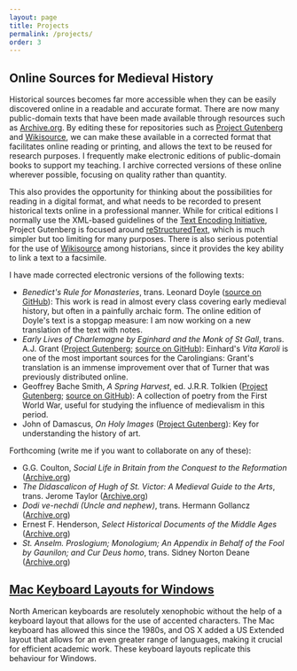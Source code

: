 ```yaml
---
layout: page
title: Projects
permalink: /projects/
order: 3
---
```


## Online Sources for Medieval History

Historical sources becomes far more accessible when they can be easily discovered online in a readable and accurate format. There are now many public-domain texts that have been made available through resources such as [Archive.org](https://archive.org). By editing these for repositories such as [Project Gutenberg](http://gutenberg.org) and [Wikisource](https://wikisource.org), we can make these available in a corrected format that facilitates online reading or printing, and allows the text to be reused for research purposes. I frequently make electronic editions of public-domain books to support my teaching. I archive corrected versions of these online wherever possible, focusing on quality rather than quantity.

This also provides the opportunity for thinking about the possibilities for reading in a digital format, and what needs to be recorded to present historical texts online in a professional manner. While for critical editions I normally use the XML-based guidelines of the [Text Encoding Initiative](http://tei-c.org), Project Gutenberg is focused around [reStructuredText](http://epubmaker.pglaf.org), which is much simpler but too limiting for many purposes. There is also serious potential for the use of [Wikisource](https://wikisource.org) among historians, since it provides the key ability to link a text to a facsimile.

I have made corrected electronic versions of the following texts:

- *Benedict's Rule for Monasteries*, trans. Leonard Doyle ([source on GitHub](https://github.com/adunning/benedict-rule-doyle)): This work is read in almost every class covering early medieval history, but often in a painfully archaic form. The online edition of Doyle's text is a stopgap measure: I am now working on a new translation of the text with notes.
- *Early Lives of Charlemagne by Eginhard and the Monk of St Gall*, trans. A.J. Grant ([Project Gutenberg](http://www.gutenberg.org/ebooks/48870); [source on GitHub](https://github.com/adunning/early-lives-charlemagne)): Einhard's *Vita Karoli* is one of the most important sources for the Carolingians: Grant's translation is an immense improvement over that of Turner that was previously distributed online.
- Geoffrey Bache Smith, *A Spring Harvest*, ed. J.R.R. Tolkien ([Project Gutenberg](http://www.gutenberg.org/ebooks/48371); [source on GitHub](https://github.com/adunning/spring-harvest)): A collection of poetry from the First World War, useful for studying the influence of medievalism in this period.
- John of Damascus, *On Holy Images* ([Project Gutenberg](http://www.gutenberg.org/ebooks/49917)): Key for understanding the history of art.

Forthcoming (write me if you want to collaborate on any of these):

- G.G. Coulton, *Social Life in Britain from the Conquest to the Reformation* ([Archive.org](http://archive.org/details/sociallifeinbrit00couluoft))
- *The Didascalicon of Hugh of St. Victor: A Medieval Guide to the Arts*, trans. Jerome Taylor ([Archive.org](http://archive.org/details/didascaliconmedi00hugh))
- *Dodi ve-nechdi (Uncle and nephew)*, trans. Hermann Gollancz ([Archive.org](https://archive.org/details/cu31924012267781))
- Ernest F. Henderson, *Select Historical Documents of the Middle Ages* ([Archive.org](https://archive.org/details/selectdocuments00hend))
- *St. Anselm. Proslogium; Monologium; An Appendix in Behalf of the Fool by Gaunilon; and Cur Deus homo*, trans. Sidney Norton Deane ([Archive.org](https://archive.org/details/stanselmeproslog00anseuoft))

## [Mac Keyboard Layouts for Windows](http://andrewdunning.ca/Mac-Keyboard-Layouts-for-Windows/)

North American keyboards are resolutely xenophobic without the help of a keyboard layout that allows for the use of accented characters. The Mac keyboard has allowed this since the 1980s, and OS X added a US Extended layout that allows for an even greater range of languages, making it crucial for efficient academic work. These keyboard layouts replicate this behaviour for Windows.
